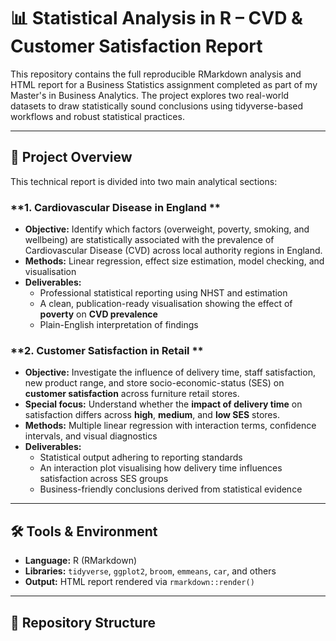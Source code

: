 # 📊 Statistical Analysis in R – CVD & Customer Satisfaction Report

This repository contains the full reproducible RMarkdown analysis and HTML report for a Business Statistics assignment completed as part of my Master's in Business Analytics. The project explores two real-world datasets to draw statistically sound conclusions using tidyverse-based workflows and robust statistical practices.

---

## 🧠 Project Overview

This technical report is divided into two main analytical sections:

### **1. Cardiovascular Disease in England **

- **Objective:** Identify which factors (overweight, poverty, smoking, and wellbeing) are statistically associated with the prevalence of Cardiovascular Disease (CVD) across local authority regions in England.
- **Methods:** Linear regression, effect size estimation, model checking, and visualisation
- **Deliverables:**
  - Professional statistical reporting using NHST and estimation
  - A clean, publication-ready visualisation showing the effect of **poverty** on **CVD prevalence**
  - Plain-English interpretation of findings

### **2. Customer Satisfaction in Retail **

- **Objective:** Investigate the influence of delivery time, staff satisfaction, new product range, and store socio-economic-status (SES) on **customer satisfaction** across furniture retail stores.
- **Special focus:** Understand whether the **impact of delivery time** on satisfaction differs across **high**, **medium**, and **low SES** stores.
- **Methods:** Multiple linear regression with interaction terms, confidence intervals, and visual diagnostics
- **Deliverables:**
  - Statistical output adhering to reporting standards
  - An interaction plot visualising how delivery time influences satisfaction across SES groups
  - Business-friendly conclusions derived from statistical evidence

---

## 🛠️ Tools & Environment

- **Language:** R (RMarkdown)
- **Libraries:** `tidyverse`, `ggplot2`, `broom`, `emmeans`, `car`, and others
- **Output:** HTML report rendered via `rmarkdown::render()`

---

## 📁 Repository Structure

